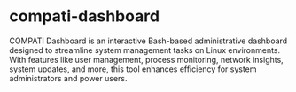 # compati-dashboard
COMPATI Dashboard is an interactive Bash-based administrative dashboard designed to streamline system management tasks on Linux environments. With features like user management, process monitoring, network insights, system updates, and more, this tool enhances efficiency for system administrators and power users.

